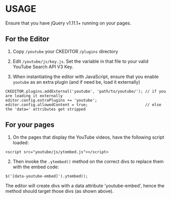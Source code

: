 # USAGE

Ensure that you have jQuery v1.11.1+ running on your pages.

## For the Editor
1. Copy `/youtube` your CKEDITOR `/plugins` directory

2. Edit `/youtube/js/key.js`. Set the variable in that file to your valid
   YouTube Search API V3 Key.
   
3. When instantiating the editor with JavaScript, ensure that you enable
   `youtube` as an extra plugin (and if need be, load it externally)

```
CKEDITOR.plugins.addExternal('youtube', 'path/to/youtube/'); // if you are loading it externally
editor.config.extraPlugins += 'youtube';
editor.config.allowedContent = true;                         // else the 'data=' attributes get stripped
```

## For your pages
1. On the pages that display the YouTube videos, have the following script loaded:

```
<script src="youtube/js/ytembed.js"></script>
```

2. Then invoke the `.ytembed()` method on the correct divs to replace them with the embed code:

```
$('[data-youtube-embed]').ytembed();
```

   The editor will create divs with a data attribute 'youtube-embed', hence the method should target
   those divs (as shown above).
